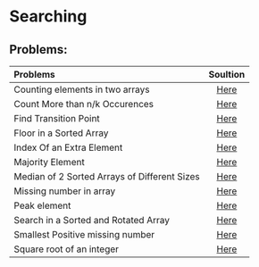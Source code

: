 # Searching


## Problems:

| Problems    | Soultion  |      
| :------------- |:-------------:| 
| Counting elements in two arrays                |   [Here](https://www.geeksforgeeks.org/element-1st-array-count-elements-less-equal-2nd-array/)            |
|    Count More than n/k Occurences             |    [Here](https://www.geeksforgeeks.org/given-an-array-of-of-size-n-finds-all-the-elements-that-appear-more-than-nk-times/)           |
|Find Transition Point  |[Here](https://www.geeksforgeeks.org/find-transition-point-binary-array/)|
| Floor in a Sorted Array |[Here](https://www.geeksforgeeks.org/floor-in-a-sorted-array/) |
| Index Of an Extra Element |[Here](https://www.geeksforgeeks.org/find-index-of-an-extra-element-present-in-one-sorted-array/) |
|Majority Element  |[Here](https://www.geeksforgeeks.org/majority-element/) |
|Median of 2 Sorted Arrays of Different Sizes  |[Here](https://www.geeksforgeeks.org/median-of-two-sorted-arrays-of-different-sizes/) |
|Missing number in array  |[Here](https://www.geeksforgeeks.org/find-the-missing-number/) |
|Peak element  |[Here](https://www.geeksforgeeks.org/find-a-peak-in-a-given-array/) |
|Search in a Sorted and Rotated Array  |[Here](https://www.geeksforgeeks.org/search-an-element-in-a-sorted-and-pivoted-array/) |
|Smallest Positive missing number  |[Here](https://www.geeksforgeeks.org/find-the-smallest-positive-number-missing-from-an-unsorted-array/) |
|Square root of an integer |[Here](https://www.geeksforgeeks.org/square-root-of-an-integer/#:~:text=Check%20if%20the%20square%20of,%2C%20i.e%20r%20%3D%20mid%20%E2%80%93%201) |